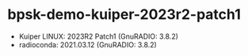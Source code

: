 # bpsk-demo-kuiper-2023r2-patch1
- Kuiper LINUX: 2023R2 Patch1 (GnuRADIO: 3.8.2)
- radioconda: 2021.03.12 (GnuRADIO: 3.8.2)
